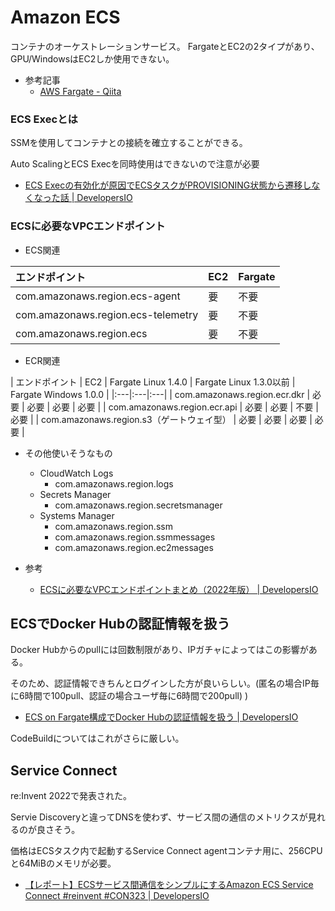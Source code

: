 # Amazon ECS

コンテナのオーケストレーションサービス。
FargateとEC2の2タイプがあり、GPU/WindowsはEC2しか使用できない。

- 参考記事
  - [AWS Fargate - Qiita](https://qiita.com/leomaro7/items/a3edb49d9929dd42cc0d)


### ECS Execとは

SSMを使用してコンテナとの接続を確立することができる。

Auto ScalingとECS Execを同時使用はできないので注意が必要
- [ECS Execの有効化が原因でECSタスクがPROVISIONING状態から遷移しなくなった話 | DevelopersIO](https://dev.classmethod.jp/articles/ecs-exec-cant-use-with-asg-capacity-provider/)

### ECSに必要なVPCエンドポイント

- ECS関連

| エンドポイント                     | EC2 | Fargate |
|:---|:---|:---|
| com.amazonaws.region.ecs-agent     | 要  | 不要    |
| com.amazonaws.region.ecs-telemetry | 要  | 不要    |
| com.amazonaws.region.ecs           | 要  | 不要    |

- ECR関連

| エンドポイント                            | EC2  | Fargate Linux 1.4.0 | Fargate Linux 1.3.0以前 | Fargate Windows 1.0.0 |
|:---|:---|:---|
| com.amazonaws.region.ecr.dkr              | 必要 | 必要                | 必要                    | 必要                  |
| com.amazonaws.region.ecr.api              | 必要 | 必要                | 不要                    | 必要                  |
| com.amazonaws.region.s3（ゲートウェイ型） | 必要 | 必要                | 必要                    | 必要                  |

- その他使いそうなもの
  - CloudWatch Logs
    - com.amazonaws.region.logs
  - Secrets Manager
    - com.amazonaws.region.secretsmanager
  - Systems Manager
    - com.amazonaws.region.ssm
    - com.amazonaws.region.ssmmessages
    - com.amazonaws.region.ec2messages

- 参考
  - [ECSに必要なVPCエンドポイントまとめ（2022年版） | DevelopersIO](https://dev.classmethod.jp/articles/vpc-endpoints-for-ecs-2022/)

## ECSでDocker Hubの認証情報を扱う

Docker Hubからのpullには回数制限があり、IPガチャによってはこの影響がある。

そのため、認証情報できちんとログインした方が良いらしい。(匿名の場合IP毎に6時間で100pull、認証の場合ユーザ毎に6時間で200pull)
)

- [ECS on Fargate構成でDocker Hubの認証情報を扱う | DevelopersIO](https://dev.classmethod.jp/articles/authenticating-with-docker-hub-for-aws-container-services/)

CodeBuildについてはこれがさらに厳しい。

## Service Connect

re:Invent 2022で発表された。

Servie Discoveryと違ってDNSを使わず、サービス間の通信のメトリクスが見れるのが良さそう。

価格はECSタスク内で起動するService Connect agentコンテナ用に、256CPUと64MiBのメモリが必要。

- [【レポート】ECSサービス間通信をシンプルにするAmazon ECS Service Connect #reinvent #CON323 | DevelopersIO](https://dev.classmethod.jp/articles/aws-reinvent-2022-amazon-ecs-service-connect-simplified-interservice-connection/#toc-10)


